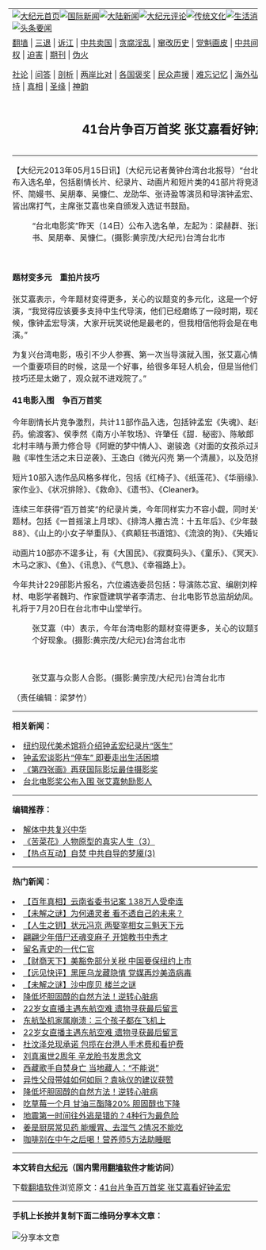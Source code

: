 <a name="1" id="1" target="_blank"></a><span id="1"></span>
<table align=center border="0"><tr><td colspan="2" VALIGN=TOP><a href="https://github.com/yezrrt3460/djy/blob/master/gb/nf1351518.md#1"><img src="https://raw.githubusercontent.com/yezrrt3460/www/master/t/djy/1.jpg" title="大纪元首页" alt="大纪元首页"></a><a href="https://github.com/yezrrt3460/djy/blob/master/gb/n24hr.md#1"><img src="https://raw.githubusercontent.com/yezrrt3460/www/master/t/djy/3.jpg" title="国际新闻" alt="国际新闻"></a><a href="https://github.com/yezrrt3460/djy/blob/master/gb/nsc413.md#1"><img src="https://raw.githubusercontent.com/yezrrt3460/www/master/t/djy/4.jpg" title="大陆新闻" alt="大陆新闻"></a><a href="https://github.com/yezrrt3460/djy/blob/master/gb/news392.md#1"><img src="https://raw.githubusercontent.com/yezrrt3460/www/master/t/djy/5.jpg" title="大纪元评论" alt="大纪元评论"></a><a href="https://github.com/yezrrt3460/djy/blob/master/gb/news2007.md#1"><img src="https://raw.githubusercontent.com/yezrrt3460/www/master/t/djy/6.jpg" title="传统文化" alt="传统文化"></a><a href="https://github.com/yezrrt3460/djy/blob/master/gb/news2008.md#1"><img src="https://raw.githubusercontent.com/yezrrt3460/www/master/t/djy/7.jpg" title="生活消费" alt="生活消费"></a><a href="https://github.com/yezrrt3460/djy/blob/master/gb/ncyule.md#1"><img src="https://raw.githubusercontent.com/yezrrt3460/www/master/t/djy/8.jpg" title="娱乐休闲" alt="娱乐休闲"></a><a href="https://github.com/yezrrt3460/djy/blob/master/gb/nsc1002.md#1"><img src="https://raw.githubusercontent.com/yezrrt3460/www/master/t/djy/9.jpg" title="健康" alt="健康"></a><a href="https://github.com/yezrrt3460/djy/blob/master/gb/nf6092.md#1"><img src="https://raw.githubusercontent.com/yezrrt3460/www/master/t/djy/10a.jpg" title="独家" alt="独家"></a><a href="https://github.com/yezrrt3460/djy/blob/master/gb/nf4514.md#1"><img src="https://raw.githubusercontent.com/yezrrt3460/www/master/t/djy/12a.jpg" title="头条要闻" alt="头条要闻"></a></td></tr>
<tr><td colspan="2" VALIGN=TOP><a target="_blank" href="https://github.com/yezrrt3460/www/blob/master/README.md?zsrh#1">翻墙</a> | <a target="_blank" href="https://github.com/yezrrt3460/djy/blob/master/gb/nf5657.md#1">三退</a> | <a target="_blank" href="https://github.com/yezrrt3460/djy/blob/master/gb/nf6124.md#1">诉江</a> | <a target="_blank" href="https://github.com/yezrrt3460/djy/blob/master/gb/nf1176117.md#1">中共卖国</a> | <a target="_blank" href="https://github.com/yezrrt3460/djy/blob/master/gb/nf5773.md#1">贪腐淫乱</a> | <a target="_blank" href="https://github.com/yezrrt3460/djy/blob/master/gb/nf1176115.md#1">窜改历史</a> | <a target="_blank" href="https://github.com/yezrrt3460/djy/blob/master/gb/nf1176107.md#1">党魁画皮</a> | <a target="_blank" href="https://github.com/yezrrt3460/djy/blob/master/gb/nf1320400.md#1">中共间谍</a> | <a target="_blank" href="https://github.com/yezrrt3460/djy/blob/master/gb/nf1176114.md#1">破坏传统</a> | <a target="_blank" href="https://github.com/yezrrt3460/ntdtv/blob/master/gb/prog447_1.md#1">恶贯满盈</a> | <a target="_blank" href="https://github.com/yezrrt3460/djy/blob/master/gb/ncid278.md#1">人权</a> | <a target="_blank" href="https://github.com/yezrrt3460/djy/blob/master/gb/nf1176111.md#1">迫害</a> | <a target="_blank" href="https://gitlab.com/szzdlab/mh-qikan/blob/master/README.md#1">期刊</a> | <a target="_blank" href="https://github.com/yezrrt3460/djy/blob/master/gb/nf5562.md#1">伪火</a></p><p><a target="_blank" href="https://github.com/yezrrt3460/djy/blob/master/gb/9p.md#1">社论</a> | <a target="_blank" href="https://github.com/yezrrt3460/djy/blob/master/gb/nf4378.md#1">问答</a> | <a target="_blank" href="https://github.com/yezrrt3460/djy/blob/master/gb/nf5792.md#1">剖析</a> | <a target="_blank" href="https://github.com/yezrrt3460/djy/blob/master/gb/nf5735.md#1">两岸比对</a> | <a target="_blank" href="https://github.com/yezrrt3460/djy/blob/master/gb/nf6119.md#1">各国褒奖</a> | <a target="_blank" href="https://github.com/yezrrt3460/djy/blob/master/gb/nf6120.md#1">民众声援</a> | <a target="_blank" href="https://github.com/yezrrt3460/djy/blob/master/gb/nf1188594.md#1">难忘记忆</a> | <a target="_blank" href="https://github.com/yezrrt3460/djy/blob/master/gb/nf3180.md#1">海外弘传</a> | <a target="_blank" href="https://github.com/yezrrt3460/djy/blob/master/gb/nf5410.md#1">万人上访</a> | <a target="_blank" href="https://github.com/yezrrt3460/www/blob/master/README.md?zsrh#1">平台首页</a> | <a target="_blank" href="https://github.com/yezrrt3460/djy/blob/master/gb/nf4386.md#1">支持</a> | <a target="_blank" href="https://github.com/yezrrt3460/djy/blob/master/gb/nf4389.md#1">真相</a> | <a target="_blank" href="https://github.com/yezrrt3460/djy/blob/master/gb/nf5790.md#1">圣缘</a> | <a target="_blank" href="https://github.com/yezrrt3460/djy/blob/master/gb/nf4786.md#1">神韵</a></td></tr>
<tr><td VALIGN=TOP width="626"><h2 align=center>41台片争百万首奖 张艾嘉看好钟孟宏</h2>

<h6></h6>
<hr>
	<p>【大纪元2013年05月15日讯】（大纪元记者黄钟台湾台北报导）“台北电影奖”昨天（14日）公布入选名单，包括剧情长片、纪录片、动画片和短片类的41部片将竞逐百万首奖，梁赫群、张少怀、简嫚书、吴朋奉、吴慷仁、龙劭华、张诗盈等演员和导演钟孟宏、许肇任、林育贤、侯季然皆出席打气，主席<ahref="https://github.com/yezrrt3460/djy/blob/master/gb/tag/%E5%BC%A0%E8%89%BE%E5%98%89.md#1">张艾嘉</a>也亲自颁发入选证书鼓励。<br />
	<figure id="attachment_6708633" aria-describedby="caption-attachment-6708633" style="width: 600px" class="wp-caption aligncenter"><ahref=" https://i.epochtimes.com/assets/uploads/2013/05/1305140441192122-600x399.jpg" target="_blank" rel="noreferrer noopener"></a><figcaption id="caption-attachment-6708633" class="wp-caption-text">“台北电影奖”昨天（14日）公布入选名单，左起为：梁赫群、张诗盈、<ahref="https://github.com/yezrrt3460/djy/blob/master/gb/tag/%E5%BC%A0%E8%89%BE%E5%98%89.md#1">张艾嘉</a>、简嫚书、吴朋奉、吴慷仁。(摄影:黄宗茂/大纪元)台湾台北市</figcaption></figure><br /><B> <br />题材变多元　重拍片技巧<br /></B><br />张艾嘉表示，今年题材变得更多，关心的议题变的多元化，这是一个好现象。她最看好钟孟宏导演，“我觉得应该要多支持中生代导演，他们已经磨练了一段时期，现在反而是他们大展身手的时候，像钟孟宏导演，大家开玩笑说他是最老的，但我相信他将会是在电影圈中一个非常重要的导演。”</p>
<p>为复兴台湾电影，吸引不少人参赛、第一次当导演就入围，张艾嘉心情矛盾，“当电影成为文创的一个重要项目的时候，这是一个好事，给很多年轻人机会，但是当他们太容易变成导演的时候，技巧还是太嫩了，观众就不进戏院了。”<br /><B> <br />41电影入围　争百万首奖<br /></B><br />今年剧情长片竞争激烈，共计11部作品入选，包括钟孟宏《失魂》、赵德胤《穷人。榴梿。麻药。偷渡客》、侯季然《南方小羊牧场》、许肇任《甜．秘密》、陈敏郎《你的今天和我的明天》、北村丰晴与萧力修合导《阿嬷的梦中情人》、谢骏逸《对面的女孩杀过来》、曾英庭《椰仔》、柯孟融《率性生活之末日逆袭》、王逸白《微光闪亮 第一个清晨》，以及范扬仲《权力过程》。</p>
<p>短片10部入选作品风格多样化，包括《红椅子》、《纸莲花》、《华丽缘》、《乌归》、《我很好》、《回家作业》、《状况排除》、《救命》、《遗书》、《Cleaner》。</p>
<p>连续三年获得“百万首奖”的纪录片类，今年同样实力不容小觑，同时关怀社会的不同面向与多元题材。包括《一首摇滚上月球》、《排湾人撒古流：十五年后》、《少年鼓手》、《筑巢人》、《阿里88》、《山上的小女子举重队》、《疯颠狂书道馆》、《流浪的狗》、《失婚记》、《夜晚的温度》。</p>
<p>动画片10部亦不遑多让，有《大国民》、《寂寞码头》、《童乐》、《冥天》、《Humanexus》、《旋转木马之家》、《鱼》、《讯息》、《气息》、《幸福路上》。</p>
<p>今年共计229部影片报名，六位遴选委员包括：导演陈芯宜、编剧刘梓洁、纪录片工作者林木材、电影学者魏玓、作家暨建筑学者李清志、台北电影节总监胡幼凤。2013台北电影奖颁奖典礼将于7月20日在台北市中山堂举行。</p>
<p>
	<figure id="attachment_6708646" aria-describedby="caption-attachment-6708646" style="width: 600px" class="wp-caption aligncenter"><ahref=" https://i.epochtimes.com/assets/uploads/2013/05/1305140442222122-600x399.jpg" target="_blank" rel="noreferrer noopener"></a><figcaption id="caption-attachment-6708646" class="wp-caption-text">张艾嘉（中）表示，今年台湾电影的题材变得更多，关心的议题变的多元化，这是一个好现象。(摄影:黄宗茂/大纪元)台湾台北市</figcaption></figure><br />
	<figure id="attachment_6708655" aria-describedby="caption-attachment-6708655" style="width: 600px" class="wp-caption aligncenter"><ahref=" https://i.epochtimes.com/assets/uploads/2013/05/1305140442032122-600x399.jpg" target="_blank" rel="noreferrer noopener"></a><figcaption id="caption-attachment-6708655" class="wp-caption-text">张艾嘉与众影人合影。(摄影:黄宗茂/大纪元)台湾台北市</figcaption></figure></p>
<p>（责任编辑：梁梦竹）</p>
	
<hr>


<strong>相关新闻：</strong>
<li><a href="https://github.com/yezrrt3460/djy/blob/master/gb/8/1/26/n1991163.md#1">纽约现代美术馆将介绍钟孟宏纪录片“医生”</a></li>
<li><a href="https://github.com/yezrrt3460/djy/blob/master/gb/8/5/25/n2129924.md#1">钟孟宏谈影片“停车” 即要走出生活困境</a></li>
<li><a href="https://github.com/yezrrt3460/djy/blob/master/gb/10/10/31/n3070356.md#1">《第四张画》再获国际影坛最佳摄影奖</a></li>
<li><a href="https://github.com/yezrrt3460/djy/blob/master/gb/11/5/4/n3247468.md#1">台北电影奖公布入围 张艾嘉勉励影人</a></li>
<hr>


<strong>编辑推荐：</strong>
<li><a href="https://github.com/upjkzu3674/djy/blob/master/gb/18/3/21/n10237682.md?dfh#1" target="_blank">解体中共复兴中华</a></li><li><a href="https://github.com/tsiac2612/djy/blob/master/gb/18/1/10/n10045322.md#1" target="_blank">《苦菜花》人物原型的真实人生（3）</a></li><li><a href="https://github.com/tsiac2612/djy/blob/master/gb/9/3/8/n2455187.md#1" target="_blank">【热点互动】自焚 中共自导的梦魇(3)</a></li>
<hr>

<strong>热门新闻：</strong>
<li><a href="https://github.com/yezrrt3460/djy/blob/master/gb/21/12/16/n13442125.md#1">【百年真相】云南省委书记案 138万人受牵连</a></li>
<li><a href="https://github.com/yezrrt3460/djy/blob/master/gb/22/3/21/n13660848.md#1">【未解之谜】为何通灵者 看不透自己的未来？</a></li>
<li><a href="https://github.com/yezrrt3460/djy/blob/master/gb/22/3/10/n13635781.md#1">【人生之钥】状元冯京 两娶宰相女三魁天下元</a></li>
<li><a href="https://github.com/yezrrt3460/djy/blob/master/gb/22/3/17/n13654058.md#1">翩翩少年借尸还魂变麻子 开馆教书中秀才</a></li>
<li><a href="https://github.com/yezrrt3460/djy/blob/master/gb/22/3/2/n13616843.md#1">留名青史的一代仁官</a></li>
<li><a href="https://github.com/yezrrt3460/djy/blob/master/gb/22/3/25/n13673298.md#1">【财商天下】美豁免部分关税 中国要保纽约上市</a></li>
<li><a href="https://github.com/yezrrt3460/djy/blob/master/gb/22/3/25/n13673332.md#1">【远见快评】黑匣乌龙藏隐情 党媒再炒美造病毒</a></li>
<li><a href="https://github.com/yezrrt3460/djy/blob/master/gb/22/3/24/n13671140.md#1">【未解之谜】沙中庞贝 楼兰之谜</a></li>
<li><a href="https://github.com/yezrrt3460/djy/blob/master/gb/22/3/20/n13659884.md#1">降低坏胆固醇的自然方法！逆转心脏病</a></li>
<li><a href="https://github.com/yezrrt3460/djy/blob/master/gb/22/3/24/n13670800.md#1">22岁女直播主遇东航空难 遗物寻获最后留言</a></li>
<li><a href="https://github.com/yezrrt3460/djy/blob/master/gb/22/3/24/n13668903.md#1">东航坠机家属崩溃：三个孩子都在飞机上</a></li>
<li><a href="https://github.com/yezrrt3460/djy/blob/master/gb/22/3/24/n13670800.md#1">22岁女直播主遇东航空难 遗物寻获最后留言</a></li>
<li><a href="https://github.com/yezrrt3460/djy/blob/master/gb/22/3/22/n13665879.md#1">杜汶泽兑现承诺 包揽在台港人手术费和看护费</a></li>
<li><a href="https://github.com/yezrrt3460/djy/blob/master/gb/22/3/22/n13665593.md#1">刘真离世2周年 辛龙脸书发思念文</a></li>
<li><a href="https://github.com/yezrrt3460/djy/blob/master/gb/22/3/23/n13666484.md#1">西藏歌手自焚身亡 当地藏人：“不能说”</a></li>
<li><a href="https://github.com/yezrrt3460/djy/blob/master/gb/22/3/23/n13668396.md#1">异性父母带娃如何如厕？袁咏仪的建议获赞</a></li>
<li><a href="https://github.com/yezrrt3460/djy/blob/master/gb/22/3/20/n13659884.md#1">降低坏胆固醇的自然方法！逆转心脏病</a></li>
<li><a href="https://github.com/yezrrt3460/djy/blob/master/gb/22/3/22/n13664939.md#1">吃草莓一个月 甘油三酯降20% 胆固醇也下降</a></li>
<li><a href="https://github.com/yezrrt3460/djy/blob/master/gb/22/3/23/n13667301.md#1">地震第一时间往外逃是错的？4种行为最危险</a></li>
<li><a href="https://github.com/yezrrt3460/djy/blob/master/gb/22/3/22/n13663634.md#1">姜是厨房常见药 能暖胃、去湿气 2情况不能吃</a></li>
<li><a href="https://github.com/yezrrt3460/djy/blob/master/gb/22/3/22/n13664976.md#1">咖啡别在中午之后喝！营养师5方法助睡眠</a></li>
<hr>

<strong>本文转自<a href="https://www.epochtimes.com">大纪元</a>（国内需用<a href="https://github.com/yezrrt3460/www/blob/master/README.md#8">翻墙软件</a>才能访问）</strong><p>下载<a href="https://github.com/yezrrt3460/www/blob/master/README.md#8">翻墙软件</a>浏览原文：<a href="https://www.epochtimes.com/gb/13/5/15/n3871258.htm">41台片争百万首奖 张艾嘉看好钟孟宏</a></p><hr>

<strong>手机上长按并复制下面二维码分享本文章：</strong><br><br><img src="https://chart.apis.google.com/chart?cht=qr&chs=240x240&choe=UTF-8&chld=M|2&chl=https://github.com/yezrrt3460/djy/blob/master/gb/13/5/15/n3871258.md%231" title="分享本文章"></td><td VALIGN=TOP><a href="https://github.com/yezrrt3460/djy/blob/master/gb/16/1/21/n4622075.md?dfh#1" target="_blank"><img src="https://raw.githubusercontent.com/yezrrt3460/djy/master/gb/300/wei-f1.jpg" title="中共的伪火骗局"  alt="中共的伪火骗局"></a><br><a href="https://github.com/yezrrt3460/www/blob/master/README.md?dfh#9" target="_blank"><img src="https://raw.githubusercontent.com/yezrrt3460/djy/master/gb/300/yong-h.jpg" title="永恒的见证"  alt="永恒的见证"></a><br><a href="https://github.com/yezrrt3460/djy/blob/master/gb/13/9/29/n3974789.md?dfh#1" target="_blank"><img src="https://raw.githubusercontent.com/yezrrt3460/djy/master/gb/300/shang-lnz.jpg" title="善良女子被中共投男牢"  alt="善良女子被中共投男牢"></a><br><a href="https://github.com/yezrrt3460/djy/blob/master/gb/16/3/16/n4663449.md?dfh#1" target="_blank"><img src="https://raw.githubusercontent.com/yezrrt3460/djy/master/gb/300/huo-z3.jpg" title="警卫目击活摘器官"  alt="警卫目击活摘器官"></a><br><a href="https://github.com/yezrrt3460/djy/blob/master/gb/16/8/7/n8177641.md?dfh#1" target="_blank"><img src="https://raw.githubusercontent.com/yezrrt3460/djy/master/gb/300/huo-z4.jpg" title="证人描述活摘恐怖"  alt="证人描述活摘恐怖"></a><br><a href="https://github.com/yezrrt3460/djy/blob/master/gb/10/4/19/n2881569.md?dfh#1" target="_blank"><img src="https://raw.githubusercontent.com/yezrrt3460/djy/master/gb/300/huo-z1.jpg" title="揭开活摘器官黑幕"  alt="揭开活摘器官黑幕"></a><br><a href="https://github.com/yezrrt3460/djy/blob/master/gb/10/11/7/n3077476.md?dfh#1" target="_blank"><img src="https://raw.githubusercontent.com/yezrrt3460/djy/master/gb/300/ma-ks.jpg" title="马克思的成魔之路"  alt="马克思的成魔之路"></a><br><a href="https://github.com/yezrrt3460/djy/blob/master/gb/14/6/9/n4173977.md?dfh#1" target="_blank"><img src="https://raw.githubusercontent.com/yezrrt3460/djy/master/gb/300/chang-zs.jpg" title="藏字石 蕴天机"  alt="藏字石 蕴天机"></a><br><a href="https://github.com/yezrrt3460/djy/blob/master/gb/18/5/10/n10381511.md?dfh#1" target="_blank"><img src="https://raw.githubusercontent.com/yezrrt3460/djy/master/gb/300/st1.jpg" title="关注三亿人三退"  alt="关注三亿人三退"></a><br><a href="https://github.com/yezrrt3460/djy/blob/master/gb/18/3/21/n10237682.md?dfh#1" target="_blank"><img src="https://raw.githubusercontent.com/yezrrt3460/djy/master/gb/300/jie-t.jpg" title="解体中共复兴中华"  alt="解体中共复兴中华"></a><br><a href="https://github.com/yezrrt3460/djy/blob/master/gb/9/2/9/n2422991.md?dfh#1" target="_blank"><img src="https://raw.githubusercontent.com/yezrrt3460/djy/master/gb/300/gao-zs.jpg" title="中共迫害良心律师"  alt="中共迫害良心律师"></a><br><a href="https://github.com/yezrrt3460/djy/blob/master/gb/18/12/9/n10900044.md?dfh#1" target="_blank"><img src="https://raw.githubusercontent.com/yezrrt3460/djy/master/gb/300/sj1.jpg" title="三百多万人举报江泽民"  alt="三百多万人举报江泽民"></a><br><a href="https://github.com/yezrrt3460/djy/blob/master/gb/18/8/28/n10672014.md?dfh#1" target="_blank"><img src="https://raw.githubusercontent.com/yezrrt3460/djy/master/gb/300/sj2.jpg" title="这些官员为何起诉江泽民"  alt="这些官员为何起诉江泽民"></a><br><a href="https://github.com/yezrrt3460/djy/blob/master/gb/8/12/18/n2367165.md?dfh#1" target="_blank"><img src="https://raw.githubusercontent.com/yezrrt3460/djy/master/gb/300/liangan.jpg" title="海峡两岸的强烈对比"  alt="海峡两岸的强烈对比"></a><br><a href="https://github.com/yezrrt3460/djy/blob/master/gb/15/12/10/n4593139.md?dfh#1" target="_blank"><img src="https://raw.githubusercontent.com/yezrrt3460/djy/master/gb/300/jia-ndzl.jpg" title="加拿大总理的贺信"  alt="加拿大总理的贺信"></a><br><a href="https://github.com/yezrrt3460/djy/blob/master/gb/11/6/17/n3289382.md?dfh#1" target="_blank"><img src="https://raw.githubusercontent.com/yezrrt3460/djy/master/gb/300/xiao-wd.jpg" title="探寻真相兼听则明"  alt="探寻真相兼听则明"></a><br><a href="https://github.com/yezrrt3460/djy/blob/master/gb/18/10/27/n10812623.md?dfh#1" target="_blank"><img src="https://raw.githubusercontent.com/yezrrt3460/djy/master/gb/300/yindu.jpg" title="印度媒体报道东方"  alt="印度媒体报道东方"></a><br><a href="https://github.com/yezrrt3460/djy/blob/master/gb/18/6/9/n10469652.md?dfh#1" target="_blank"><img src="https://raw.githubusercontent.com/yezrrt3460/djy/master/gb/300/xie-j.jpg" title="不一样的海外校园"  alt="不一样的海外校园"></a><br><a href="https://github.com/yezrrt3460/djy/blob/master/gb/7/4/5/n1669415.md?dfh#1" target="_blank"><img src="https://raw.githubusercontent.com/yezrrt3460/djy/master/gb/300/li-up.jpg" title="从大师到徒弟的传奇"  alt="从大师到徒弟的传奇"></a><br><a href="https://github.com/yezrrt3460/djy/blob/master/gb/17/5/26/n9191512.md?dfh#1" target="_blank"><img src="https://raw.githubusercontent.com/yezrrt3460/djy/master/gb/300/zfl2.jpg" title="亿万人与东方一本奇书"  alt="亿万人与东方一本奇书"></a><br><a href="https://github.com/yezrrt3460/djy/blob/master/gb/13/11/27/n4020290.md?dfh#1" target="_blank"><img src="https://raw.githubusercontent.com/yezrrt3460/djy/master/gb/300/zhen-h.jpg" title="大陆见不到的震撼场面"  alt="大陆见不到的震撼场面"></a><br><a href="https://github.com/yezrrt3460/djy/blob/master/gb/15/7/17/n4482910.md?dfh#1" target="_blank"><img src="https://raw.githubusercontent.com/yezrrt3460/djy/master/gb/300/dalu-sk.jpg" title="人心向善 大陆当初盛况"  alt="人心向善 大陆当初盛况"></a><br><a href="https://github.com/yezrrt3460/djy/blob/master/gb/19/1/5/n10955468.md?dfh#1" target="_blank"><img src="https://raw.githubusercontent.com/yezrrt3460/djy/master/gb/300/zfl1.jpg" title="追寻真理 这书讲什么"  alt="追寻真理 这书讲什么"></a><br><a href="https://github.com/yezrrt3460/www/blob/master/README.md?dfh#1" target="_blank"><img src="https://raw.githubusercontent.com/yezrrt3460/djy/master/gb/300/fq1.jpg" title="下载免费翻墙软件"  alt="下载免费翻墙软件"></a><br></td></tr></table>
